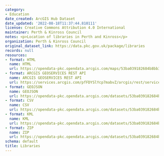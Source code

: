 ```yaml
---
category:
- Education
date_created: ArcGIS Hub Dataset
date_updated: '2022-08-18T11:37:44.810111'
license: Creative Commons Attribution 4.0 International
maintainer: Perth & Kinross Council
notes: <p>Location of libraries in Perth and Kinross</p>
organization: Perth & Kinross Council
original_dataset_link: https://data.pkc.gov.uk/package/libraries
records: null
resources:
- format: HTML
  name: HTML
  url: https://opendata-pkc.opendata.arcgis.com/maps/53ba039182684b8bb366ba846f0d821e_0
- format: ARCGIS GEOSERVICES REST API
  name: ARCGIS GEOSERVICES REST API
  url: https://services.arcgis.com/pfFDYSlYcp7mabvZ/arcgis/rest/services/Libraries/FeatureServer/0
- format: GEOJSON
  name: GEOJSON
  url: https://opendata-pkc.opendata.arcgis.com/datasets/53ba039182684b8bb366ba846f0d821e_0.geojson?outSR=%7B%22latestWkid%22%3A27700%2C%22wkid%22%3A27700%7D
- format: CSV
  name: CSV
  url: https://opendata-pkc.opendata.arcgis.com/datasets/53ba039182684b8bb366ba846f0d821e_0.csv?outSR=%7B%22latestWkid%22%3A27700%2C%22wkid%22%3A27700%7D
- format: KML
  name: KML
  url: https://opendata-pkc.opendata.arcgis.com/datasets/53ba039182684b8bb366ba846f0d821e_0.kml?outSR=%7B%22latestWkid%22%3A27700%2C%22wkid%22%3A27700%7D
- format: ZIP
  name: ZIP
  url: https://opendata-pkc.opendata.arcgis.com/datasets/53ba039182684b8bb366ba846f0d821e_0.zip?outSR=%7B%22latestWkid%22%3A27700%2C%22wkid%22%3A27700%7D
schema: default
title: Libraries
---
```


